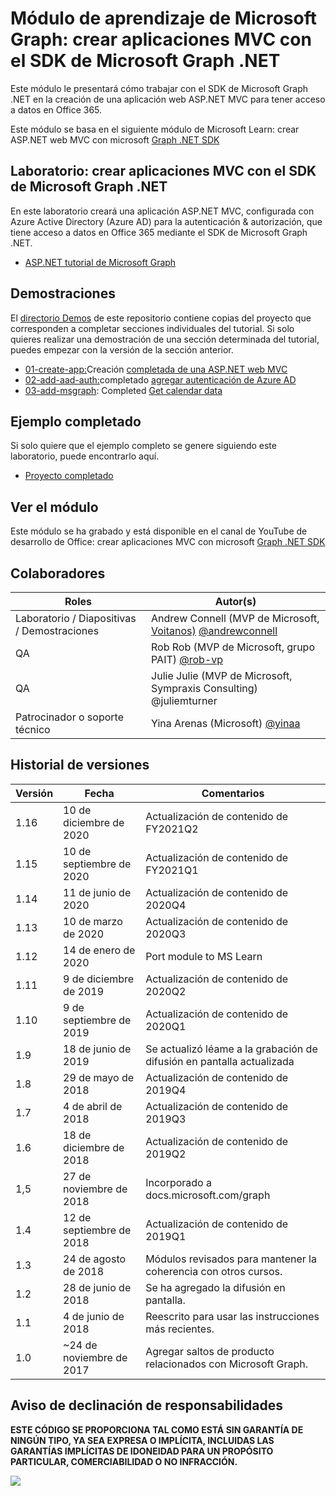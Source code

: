 # <a name="microsoft-graph-training-module---build-mvc-apps-with-the-microsoft-graph-net-sdk"></a>Módulo de aprendizaje de Microsoft Graph: crear aplicaciones MVC con el SDK de Microsoft Graph .NET

Este módulo le presentará cómo trabajar con el SDK de Microsoft Graph .NET en la creación de una aplicación web ASP.NET MVC para tener acceso a datos en Office 365.

Este módulo se basa en el siguiente módulo de Microsoft Learn: crear ASP.NET web MVC con microsoft [Graph .NET SDK](https://docs.microsoft.com/learn/modules/msgraph-build-aspnetmvc-apps)

## <a name="lab---build-mvc-apps-with-the-microsoft-graph-net-sdk"></a>Laboratorio: crear aplicaciones MVC con el SDK de Microsoft Graph .NET

En este laboratorio creará una aplicación ASP.NET MVC, configurada con Azure Active Directory (Azure AD) para la autenticación & autorización, que tiene acceso a datos en Office 365 mediante el SDK de Microsoft Graph .NET.

- [ASP.NET tutorial de Microsoft Graph](https://docs.microsoft.com/graph/training/aspnet-tutorial)

## <a name="demos"></a>Demostraciones

El [directorio Demos](./Demos) de este repositorio contiene copias del proyecto que corresponden a completar secciones individuales del tutorial. Si solo quieres realizar una demostración de una sección determinada del tutorial, puedes empezar con la versión de la sección anterior.

- [01-create-app:](Demos/01-create-app)Creación [completada de una ASP.NET web MVC](https://docs.microsoft.com/graph/training/aspnet-tutorial?tutorial-step=1)
- [02-add-aad-auth:](Demos/02-add-aad-auth)completado [agregar autenticación de Azure AD](https://docs.microsoft.com/graph/training/aspnet-tutorial?tutorial-step=3)
- [03-add-msgraph](Demos/03-add-msgraph): Completed [Get calendar data](https://docs.microsoft.com/graph/training/aspnet-tutorial?tutorial-step=4)

## <a name="completed-sample"></a>Ejemplo completado

Si solo quiere que el ejemplo completo se genere siguiendo este laboratorio, puede encontrarlo aquí.

- [Proyecto completado](Demos/03-add-msgraph)

## <a name="watch-the-module"></a>Ver el módulo

Este módulo se ha grabado y está disponible en el canal de YouTube de desarrollo de Office: crear aplicaciones MVC con microsoft [Graph .NET SDK](https://youtu.be/a2teHZ5WuNc)

## <a name="contributors"></a>Colaboradores

| Roles                | Autor(s)                                                                                                      |
| -------------------- | -------------------------------------------------------------------------------------------------------------- |
| Laboratorio / Diapositivas / Demostraciones | Andrew Connell (MVP de Microsoft, [Voitanos)](//github.com/voitanos) [@andrewconnell](//github.com/andrewconnell) |
| QA                   | Rob Rob (MVP de Microsoft, grupo PAIT) [@rob-vp](//github.com/rob-windsor)                               |
| QA                   | Julie Julie (MVP de Microsoft, [](//github.com/juliemturner) Sympraxis Consulting) @juliemturner                  |
| Patrocinador o soporte técnico    | Yina Arenas (Microsoft) [@yinaa](//github.com/yinaa)                                                           |

## <a name="version-history"></a>Historial de versiones

| Versión | Fecha               | Comentarios                                             |
| ------- | ------------------ | ---------------------------------------------------- |
| 1.16    | 10 de diciembre de 2020 | Actualización de contenido de FY2021Q2                             |
| 1.15    | 10 de septiembre de 2020 | Actualización de contenido de FY2021Q1                             |
| 1.14    | 11 de junio de 2020      | Actualización de contenido de 2020Q4                               |
| 1.13    | 10 de marzo de 2020     | Actualización de contenido de 2020Q3                               |
| 1.12    | 14 de enero de 2020   | Port module to MS Learn                              |
| 1.11    | 9 de diciembre de 2019   | Actualización de contenido de 2020Q2                               |
| 1.10    | 9 de septiembre de 2019  | Actualización de contenido de 2020Q1                               |
| 1.9     | 18 de junio de 2019      | Se actualizó léame a la grabación de difusión en pantalla actualizada     |
| 1.8     | 29 de mayo de 2018       | Actualización de contenido de 2019Q4                               |
| 1.7     | 4 de abril de 2018      | Actualización de contenido de 2019Q3                               |
| 1.6     | 18 de diciembre de 2018  | Actualización de contenido de 2019Q2                               |
| 1,5     | 27 de noviembre de 2018  | Incorporado a docs.microsoft.com/graph                |
| 1.4     | 12 de septiembre de 2018 | Actualización de contenido de 2019Q1                               |
| 1.3     | 24 de agosto de 2018    | Módulos revisados para mantener la coherencia con otros cursos. |
| 1.2     | 28 de junio de 2018      | Se ha agregado la difusión en pantalla.                                    |
| 1.1     | 4 de junio de 2018      | Reescrito para usar las instrucciones más recientes.                    |
| 1.0     | ~24 de noviembre de 2017 | Agregar saltos de producto relacionados con Microsoft Graph.       |

## <a name="disclaimer"></a>Aviso de declinación de responsabilidades

**ESTE CÓDIGO  SE PROPORCIONA TAL COMO ESTÁ SIN GARANTÍA DE NINGÚN TIPO, YA SEA EXPRESA O IMPLÍCITA, INCLUIDAS LAS GARANTÍAS IMPLÍCITAS DE IDONEIDAD PARA UN PROPÓSITO PARTICULAR, COMERCIABILIDAD O NO INFRACCIÓN.**

<img src="https://telemetry.sharepointpnp.com/msgraph-training-aspnetmvcapp" />
